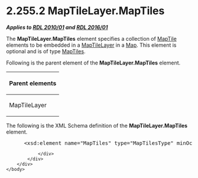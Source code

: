 <html dir="LTR" xmlns:mshelp="http://msdn.microsoft.com/mshelp" xmlns:ddue="http://ddue.schemas.microsoft.com/authoring/2003/5" xmlns:xlink="http://www.w3.org/1999/xlink" xmlns:tool="http://www.microsoft.com/tooltip">
    <head>
        <meta http-equiv="Content-Type" content="text/html; CHARSET=utf-8"></meta>
        <meta name="save" content="history"></meta>
        <title>2.255.2 MapTileLayer.MapTiles</title>
        <xml>
            <mshelp:toctitle title="2.255.2 MapTileLayer.MapTiles"></mshelp:toctitle>
            <mshelp:rltitle title="[MS-RDL]: MapTileLayer.MapTiles"></mshelp:rltitle>
            <mshelp:keyword index="A" term="1de1015f-a791-43ca-8b81-f1d1967502cf"></mshelp:keyword>
            <mshelp:attr name="DCSext.ContentType" value="open specification"></mshelp:attr>
            <mshelp:attr name="AssetID" value="1de1015f-a791-43ca-8b81-f1d1967502cf"></mshelp:attr>
            <mshelp:attr name="TopicType" value="kbRef"></mshelp:attr>
            <mshelp:attr name="DCSext.Title" value="[MS-RDL]: MapTileLayer.MapTiles" />
        </xml>
    </head>
    <body>
        <div id="header">
            <h1 class="heading">2.255.2 MapTileLayer.MapTiles</h1>
        </div>
        <div id="mainSection">
            <div id="mainBody">
                <div id="allHistory" class="saveHistory"></div>
                <div id="sectionSection0" class="section" name="collapseableSection">
                    

<p><b><i>Applies to </i></b><a href="3428e690-a348-4ec7-8a6a-8efb42d2cdee.md"><b><i>RDL 2010/01</i></b></a><b><i>
and </i></b><a href="52ce3983-2bfc-4e72-9359-42aaf5fe4509.md"><b><i>RDL 2016/01</i></b></a></p>

<p>The <b>MapTileLayer.MapTiles</b> element specifies a
collection of <a href="46a1e077-3d67-4b7c-a652-c36b724dfc28.md">MapTile</a>
elements to be embedded in a <a href="32cf17dc-a986-43fd-b7ce-8cb2429e565f.md">MapTileLayer</a>
in a <a href="fd166dd8-6772-4507-b3f6-50a2b7cfd6ac.md">Map</a>. This element
is optional and is of type <a href="67e95e4d-99a2-456a-8e55-60131516e1b8.md">MapTiles</a>.</p>

<p>Following is the parent element of the <b>MapTileLayer.MapTiles</b>
element.</p>

<table>
 <thead>
  <tr>
   <th>
   <p>Parent elements</p>
   </th>
  </tr>
 </thead>
 <tr>
  <td>
  <p>MapTileLayer</p>
  </td>
 </tr>
</table>

<p>The following is the XML Schema definition of the <b>MapTileLayer.MapTiles</b>
element.</p>

<dl>
<dd>
<div><pre> &lt;xsd:element name=&quot;MapTiles&quot; type=&quot;MapTilesType&quot; minOccurs=&quot;0&quot; /&gt;
</pre></div>
</dd></dl>


                </div>
            </div>
        </div>
    </body>
</html>